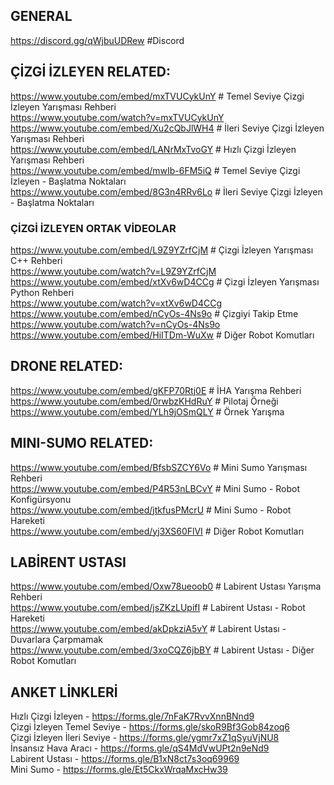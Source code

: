 ## GENERAL

https://discord.gg/qWjbuUDRew #Discord

## ÇİZGİ İZLEYEN RELATED:
https://www.youtube.com/embed/mxTVUCykUnY # Temel Seviye Çizgi İzleyen Yarışması Rehberi </br>
https://www.youtube.com/watch?v=mxTVUCykUnY </br>
https://www.youtube.com/embed/Xu2cQbJlWH4 # İleri Seviye Çizgi İzleyen Yarışması Rehberi </br>
https://www.youtube.com/embed/LANrMxTvoGY # Hızlı Çizgi İzleyen Yarışması Rehberi </br>
https://www.youtube.com/embed/mwIb-6FM5iQ # Temel Seviye Çizgi İzleyen - Başlatma Noktaları </br>
https://www.youtube.com/embed/8G3n4RRv6Lo # İleri Seviye Çizgi İzleyen - Başlatma Noktaları </br>

### ÇİZGİ İZLEYEN ORTAK VİDEOLAR
https://www.youtube.com/embed/L9Z9YZrfCjM # Çizgi İzleyen Yarışması C++ Rehberi </br>
https://www.youtube.com/watch?v=L9Z9YZrfCjM </br>
https://www.youtube.com/embed/xtXv6wD4CCg # Çizgi İzleyen Yarışması Python Rehberi </br>
https://www.youtube.com/watch?v=xtXv6wD4CCg </br>
https://www.youtube.com/embed/nCyOs-4Ns9o # Çizgiyi Takip Etme </br>
https://www.youtube.com/watch?v=nCyOs-4Ns9o </br>
https://www.youtube.com/embed/HiITDm-WuXw # Diğer Robot Komutları </br>

## DRONE RELATED:
https://www.youtube.com/embed/gKFP70Rtj0E # İHA Yarışma Rehberi </br>
https://www.youtube.com/embed/0rwbzKHdRuY # Pilotaj Örneği </br>
https://www.youtube.com/embed/YLh9jOSmQLY # Örnek Yarışma </br>

## MINI-SUMO RELATED:
https://www.youtube.com/embed/BfsbSZCY6Vo # Mini Sumo Yarışması Rehberi </br>
https://www.youtube.com/embed/P4R53nLBCvY # Mini Sumo - Robot Konfigürsyonu </br>
https://www.youtube.com/embed/jtkfusPMcrU # Mini Sumo - Robot Hareketi </br>
https://www.youtube.com/embed/yj3XS60FlVI # Diğer Robot Komutları </br>

## LABİRENT USTASI
https://www.youtube.com/embed/Oxw78ueoob0 # Labirent Ustası Yarışma Rehberi </br>
https://www.youtube.com/embed/jsZKzLUpifI # Labirent Ustası - Robot Hareketi </br>
https://www.youtube.com/embed/akDpkziA5vY # Labirent Ustası - Duvarlara Çarpmamak </br>
https://www.youtube.com/embed/3xoCQZ6jbBY # Labirent Ustası - Diğer Robot Komutları </br>

## ANKET LİNKLERİ
Hızlı Çizgi İzleyen - https://forms.gle/7nFaK7RvvXnnBNnd9 </br>
Çizgi İzleyen Temel Seviye - https://forms.gle/skoR9Bf3Gob84zoq6 </br>
Çizgi İzleyen İleri Seviye - https://forms.gle/ygmr7xZ1qSyuVjNU8 </br>
İnsansız Hava Aracı - https://forms.gle/qS4MdVwUPt2n9eNd9 </br>
Labirent Ustası - https://forms.gle/B1xN8ct7s3oq69969 </br>
Mini Sumo - https://forms.gle/Et5CkxWrqaMxcHw39 </br>
